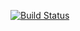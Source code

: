 [![Build Status](https://travis-ci.org/attriaayush/docker-react-app.svg?branch=master)](https://travis-ci.org/attriaayush/docker-react-app)
